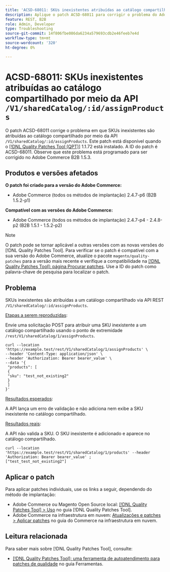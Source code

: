 ```yaml
---
title: 'ACSD-68011: SKUs inexistentes atribuídas ao catálogo compartilhado por meio da API /V1/sharedCatalog/:id/assignProducts'
description: Aplique o patch ACSD-68011 para corrigir o problema do Adobe Commerce em que SKUs inexistentes atribuídas ao catálogo compartilhado por meio da API /V1/sharedCatalog/:id/assignProducts.
feature: REST, B2B
role: Admin, Developer
type: Troubleshooting
source-git-commit: 14f806fbe086da6234a579693cdb2e46feeb7e4d
workflow-type: tm+mt
source-wordcount: '320'
ht-degree: 0%

---
```


# ACSD-68011: SKUs inexistentes atribuídas ao catálogo compartilhado por meio da API `/V1/sharedCatalog/:id/assignProducts`

O patch ACSD-68011 corrige o problema em que SKUs inexistentes são atribuídas ao catálogo compartilhado por meio da API `/V1/sharedCatalog/:id/assignProducts`. Este patch está disponível quando o [[!DNL Quality Patches Tool (QPT)]](/help/tools/quality-patches-tool/quality-patches-tool-to-self-serve-quality-patches.md) 1.1.72 está instalado. A ID do patch é ACSD-68011. Observe que este problema está programado para ser corrigido no Adobe Commerce B2B 1.5.3.

## Produtos e versões afetados

**O patch foi criado para a versão do Adobe Commerce:**

* Adobe Commerce (todos os métodos de implantação) 2.4.7-p6 (B2B 1.5.2-p1)

**Compatível com as versões do Adobe Commerce:**

* Adobe Commerce (todos os métodos de implantação) 2.4.7-p4 - 2.4.8-p2 (B2B 1.5.1 - 1.5.2-p2)

>[!NOTE]
>
>O patch pode se tornar aplicável a outras versões com as novas versões do [!DNL Quality Patches Tool]. Para verificar se o patch é compatível com a sua versão do Adobe Commerce, atualize o pacote `magento/quality-patches` para a versão mais recente e verifique a compatibilidade na [[!DNL Quality Patches Tool]: página Procurar patches](https://experienceleague.adobe.com/tools/commerce-quality-patches/index.html). Use a ID do patch como palavra-chave de pesquisa para localizar o patch.

## Problema

SKUs inexistentes são atribuídas a um catálogo compartilhado via API REST `/V1/sharedCatalog/:id/assignProducts`.

<u>Etapas a serem reproduzidas</u>:

Envie uma solicitação POST para atribuir uma SKU inexistente a um catálogo compartilhado usando o ponto de extremidade `/rest/V1/sharedCatalog/1/assignProducts`.

```
curl --location 'https://example.test/rest/V1/sharedCatalog/1/assignProducts' \
--header 'Content-Type: application/json' \
--header 'Authorization: Bearer bearer_value' \
--data '{
 "products": [
 { 
 "sku": "test_not_existing2"
 }
 ]
}'
```

<u>Resultados esperados</u>:

A API lança um erro de validação e não adiciona nem exibe a SKU inexistente no catálogo compartilhado.

<u>Resultados reais</u>:

A API não valida a SKU. O SKU inexistente é adicionado e aparece no catálogo compartilhado.

```
curl --location 'https://example.test/rest/V1/sharedCatalog/1/products' --header 'Authorization: Bearer bearer_value' ;
["test_test_not_existing2"]
```


## Aplicar o patch

Para aplicar patches individuais, use os links a seguir, dependendo do método de implantação:

* Adobe Commerce ou Magento Open Source local: [[!DNL Quality Patches Tool] > Uso](/help/tools/quality-patches-tool/usage.md) no guia [!DNL Quality Patches Tool].
* Adobe Commerce na infraestrutura em nuvem: [Atualizações e patches > Aplicar patches](https://experienceleague.adobe.com/docs/commerce-cloud-service/user-guide/develop/upgrade/apply-patches.html) no guia do Commerce na infraestrutura em nuvem.

## Leitura relacionada

Para saber mais sobre [!DNL Quality Patches Tool], consulte:

* [[!DNL Quality Patches Tool]: uma ferramenta de autoatendimento para patches de qualidade](/help/tools/quality-patches-tool/quality-patches-tool-to-self-serve-quality-patches.md) no guia Ferramentas.

